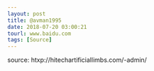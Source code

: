 ```yaml
---
layout: post
title: @avman1995
date: 2018-07-20 03:00:21
tourl: www.baidu.com
tags: [Source]
---
```

source: htxp://hitechartificiallimbs.com/-admin/